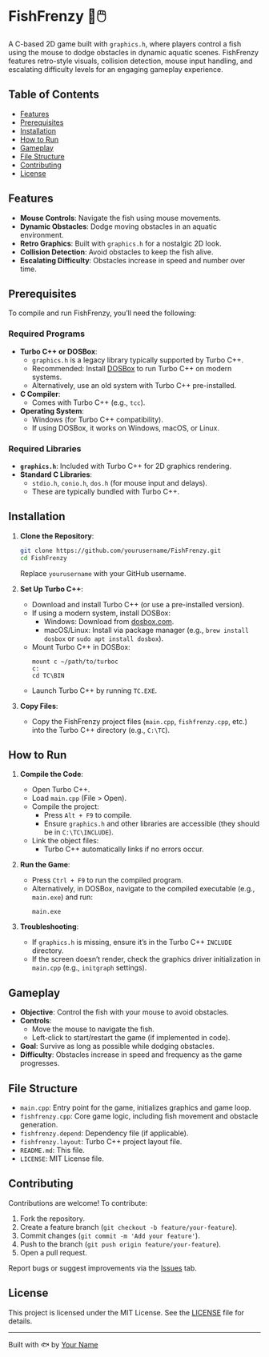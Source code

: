 # FishFrenzy 🐠🖱️

A C-based 2D game built with `graphics.h`, where players control a fish using the mouse to dodge obstacles in dynamic aquatic scenes. FishFrenzy features retro-style visuals, collision detection, mouse input handling, and escalating difficulty levels for an engaging gameplay experience.

## Table of Contents
- [Features](#features)
- [Prerequisites](#prerequisites)
- [Installation](#installation)
- [How to Run](#how-to-run)
- [Gameplay](#gameplay)
- [File Structure](#file-structure)
- [Contributing](#contributing)
- [License](#license)

## Features
- **Mouse Controls**: Navigate the fish using mouse movements.
- **Dynamic Obstacles**: Dodge moving obstacles in an aquatic environment.
- **Retro Graphics**: Built with `graphics.h` for a nostalgic 2D look.
- **Collision Detection**: Avoid obstacles to keep the fish alive.
- **Escalating Difficulty**: Obstacles increase in speed and number over time.

## Prerequisites
To compile and run FishFrenzy, you’ll need the following:

### Required Programs
- **Turbo C++ or DOSBox**:
  - `graphics.h` is a legacy library typically supported by Turbo C++.
  - Recommended: Install [DOSBox](https://www.dosbox.com/) to run Turbo C++ on modern systems.
  - Alternatively, use an old system with Turbo C++ pre-installed.
- **C Compiler**:
  - Comes with Turbo C++ (e.g., `tcc`).
- **Operating System**:
  - Windows (for Turbo C++ compatibility).
  - If using DOSBox, it works on Windows, macOS, or Linux.

### Required Libraries
- **`graphics.h`**: Included with Turbo C++ for 2D graphics rendering.
- **Standard C Libraries**:
  - `stdio.h`, `conio.h`, `dos.h` (for mouse input and delays).
  - These are typically bundled with Turbo C++.

## Installation
1. **Clone the Repository**:
   ```bash
   git clone https://github.com/yourusername/FishFrenzy.git
   cd FishFrenzy
   ```
   Replace `yourusername` with your GitHub username.

2. **Set Up Turbo C++**:
   - Download and install Turbo C++ (or use a pre-installed version).
   - If using a modern system, install DOSBox:
     - Windows: Download from [dosbox.com](https://www.dosbox.com/).
     - macOS/Linux: Install via package manager (e.g., `brew install dosbox` or `sudo apt install dosbox`).
   - Mount Turbo C++ in DOSBox:
     ```dosbox
     mount c ~/path/to/turboc
     c:
     cd TC\BIN
     ```
   - Launch Turbo C++ by running `TC.EXE`.

3. **Copy Files**:
   - Copy the FishFrenzy project files (`main.cpp`, `fishfrenzy.cpp`, etc.) into the Turbo C++ directory (e.g., `C:\TC`).

## How to Run
1. **Compile the Code**:
   - Open Turbo C++.
   - Load `main.cpp` (File > Open).
   - Compile the project:
     - Press `Alt + F9` to compile.
     - Ensure `graphics.h` and other libraries are accessible (they should be in `C:\TC\INCLUDE`).
   - Link the object files:
     - Turbo C++ automatically links if no errors occur.

2. **Run the Game**:
   - Press `Ctrl + F9` to run the compiled program.
   - Alternatively, in DOSBox, navigate to the compiled executable (e.g., `main.exe`) and run:
     ```dosbox
     main.exe
     ```

3. **Troubleshooting**:
   - If `graphics.h` is missing, ensure it’s in the Turbo C++ `INCLUDE` directory.
   - If the screen doesn’t render, check the graphics driver initialization in `main.cpp` (e.g., `initgraph` settings).

## Gameplay
- **Objective**: Control the fish with your mouse to avoid obstacles.
- **Controls**:
  - Move the mouse to navigate the fish.
  - Left-click to start/restart the game (if implemented in code).
- **Goal**: Survive as long as possible while dodging obstacles.
- **Difficulty**: Obstacles increase in speed and frequency as the game progresses.

## File Structure
- `main.cpp`: Entry point for the game, initializes graphics and game loop.
- `fishfrenzy.cpp`: Core game logic, including fish movement and obstacle generation.
- `fishfrenzy.depend`: Dependency file (if applicable).
- `fishfrenzy.layout`: Turbo C++ project layout file.
- `README.md`: This file.
- `LICENSE`: MIT License file.

## Contributing
Contributions are welcome! To contribute:
1. Fork the repository.
2. Create a feature branch (`git checkout -b feature/your-feature`).
3. Commit changes (`git commit -m 'Add your feature'`).
4. Push to the branch (`git push origin feature/your-feature`).
5. Open a pull request.

Report bugs or suggest improvements via the [Issues](https://github.com/yourusername/FishFrenzy/issues) tab.

## License
This project is licensed under the MIT License. See the [LICENSE](LICENSE) file for details.

---

Built with 🐟 by [Your Name](https://github.com/yourusername)